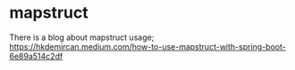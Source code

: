 # mapstruct
There is a blog about mapstruct usage;
https://hkdemircan.medium.com/how-to-use-mapstruct-with-spring-boot-6e89a514c2df
